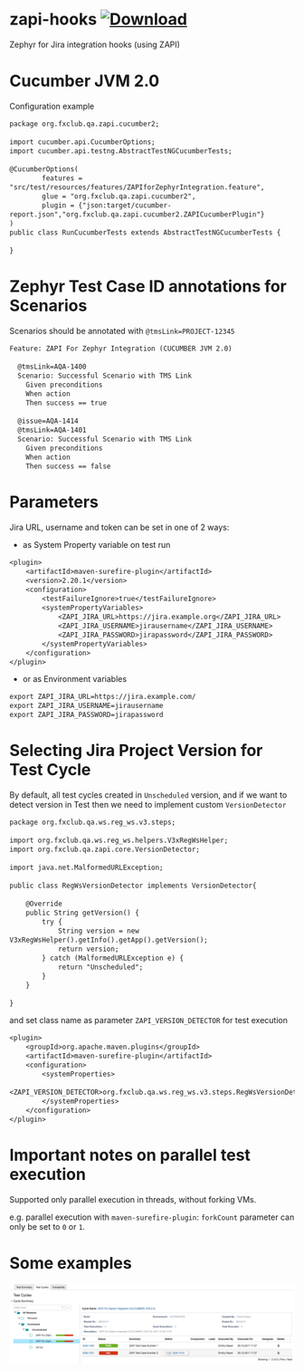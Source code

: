# zapi-hooks [![Download](https://api.bintray.com/packages/letsrokk/github/zapi-hooks/images/download.svg) ](https://bintray.com/letsrokk/github/zapi-hooks/_latestVersion)

Zephyr for Jira integration hooks (using ZAPI)

# Cucumber JVM 2.0

Configuration example

```
package org.fxclub.qa.zapi.cucumber2;

import cucumber.api.CucumberOptions;
import cucumber.api.testng.AbstractTestNGCucumberTests;

@CucumberOptions(
        features = "src/test/resources/features/ZAPIforZephyrIntegration.feature",
        glue = "org.fxclub.qa.zapi.cucumber2",
        plugin = {"json:target/cucumber-report.json","org.fxclub.qa.zapi.cucumber2.ZAPICucumberPlugin"}
)
public class RunCucumberTests extends AbstractTestNGCucumberTests {

}
```

# Zephyr Test Case ID annotations for Scenarios

Scenarios should be annotated with `@tmsLink=PROJECT-12345`

```
Feature: ZAPI For Zephyr Integration (CUCUMBER JVM 2.0)

  @tmsLink=AQA-1400
  Scenario: Successful Scenario with TMS Link
    Given preconditions
    When action
    Then success == true

  @issue=AQA-1414
  @tmsLink=AQA-1401
  Scenario: Successful Scenario with TMS Link
    Given preconditions
    When action
    Then success == false
```

# Parameters

Jira URL, username and token can be set in one of 2 ways:
- as System Property variable on test run
```
<plugin>
    <artifactId>maven-surefire-plugin</artifactId>
    <version>2.20.1</version>
    <configuration>
        <testFailureIgnore>true</testFailureIgnore>
        <systemPropertyVariables>
            <ZAPI_JIRA_URL>https://jira.example.org</ZAPI_JIRA_URL>
            <ZAPI_JIRA_USERNAME>jirausername</ZAPI_JIRA_USERNAME>
            <ZAPI_JIRA_PASSWORD>jirapassword</ZAPI_JIRA_PASSWORD>
        </systemPropertyVariables>
    </configuration>
</plugin>
```
- or as Environment variables
```
export ZAPI_JIRA_URL=https://jira.example.com/
export ZAPI_JIRA_USERNAME=jirausername
export ZAPI_JIRA_PASSWORD=jirapassword
```

# Selecting Jira Project Version for Test Cycle

By default, all test cycles created in `Unscheduled` version, and if we want to detect version in Test 
then we need to implement custom `VersionDetector`
```
package org.fxclub.qa.ws.reg_ws.v3.steps;

import org.fxclub.qa.ws.reg_ws.helpers.V3xRegWsHelper;
import org.fxclub.qa.zapi.core.VersionDetector;

import java.net.MalformedURLException;

public class RegWsVersionDetector implements VersionDetector{

    @Override
    public String getVersion() {
        try {
            String version = new V3xRegWsHelper().getInfo().getApp().getVersion();
            return version;
        } catch (MalformedURLException e) {
            return "Unscheduled";
        }
    }

}
```
and set class name as parameter `ZAPI_VERSION_DETECTOR` for test execution
```
<plugin>
    <groupId>org.apache.maven.plugins</groupId>
    <artifactId>maven-surefire-plugin</artifactId>
    <configuration>
        <systemProperties>
            <ZAPI_VERSION_DETECTOR>org.fxclub.qa.ws.reg_ws.v3.steps.RegWsVersionDetector</ZAPI_VERSION_DETECTOR>
        </systemProperties>
    </configuration>
</plugin>
```

# Important notes on parallel test execution

Supported only parallel execution in threads, without forking VMs.

e.g. parallel execution with `maven-surefire-plugin`: `forkCount` parameter can only be set to `0` or `1`.
 
# Some examples

![Test Cycles Screen](screenshots/testCyclesScreen.png?raw=true "Test Cycles Screen")
